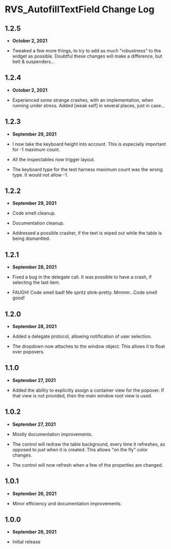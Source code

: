 # RVS_AutofillTextField Change Log

## 1.2.5

- **October 2, 2021**

- Tweaked a few more things, to try to add as much "robustness" to the widget as possible. Doubtful these changes will make a difference, but belt & suspenders...

## 1.2.4

- **October 2, 2021**

- Experienced some strange crashes, with an implementation, when running under stress. Added [weak self] in several places, just in case...

## 1.2.3

- **September 29, 2021**

- I now take the keyboard height into account. This is especially important for -1 maximum count.
- All the inspectables now trigger layout.
- The keyboard type for the test harness maximum count was the wrong type. It would not allow -1.

## 1.2.2

- **September 29, 2021**

- Code smell cleanup.
- Documentation cleanup.
- Addressed a possible crasher, if the text is wiped out while the table is being dismantled.

## 1.2.1

- **September 28, 2021**

- Fixed a bug in the delegate call. It was possible to have a crash, if selecting the last item.
- FAUGH! Code smell bad! Me spritz stink-pretty. Mmmm...Code smell good!

## 1.2.0

- **September 28, 2021**

- Added a delegate protocol, allowing notification of user selection.
- The dropdown now attaches to the window object. This allows it to float over popovers.

## 1.1.0

- **September 27, 2021**

- Added the ability to explicitly assign a container view for the popover. If that view is not provided, then the main window root view is used.

## 1.0.2

- **September 27, 2021**

- Mostly documentation improvements.
- The control will redraw the table background, every time it refreshes, as opposed to just when it is created. This allows "on the fly" color changes.
- The control will now refresh when a few of the properties are changed.

## 1.0.1

- **September 26, 2021**

- Minor efficiency and documentation improvements.

## 1.0.0

- **September 26, 2021**

- Initial release
